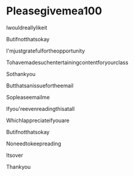# Pleasegivemea100
Iwouldreallylikeit

Butifnotthatsokay

I'mjustgratefulfortheopportunity

Tohavemadesuchentertainingcontentforyourclass

Sothankyou

Butthatsanissuefortheemail

Sopleaseemailme

Ifyou'reevenreadingthisatall

WhichIappreciateifyouare

Butifnotthatsokay

Noneedtokeepreading

Itsover

Thankyou
